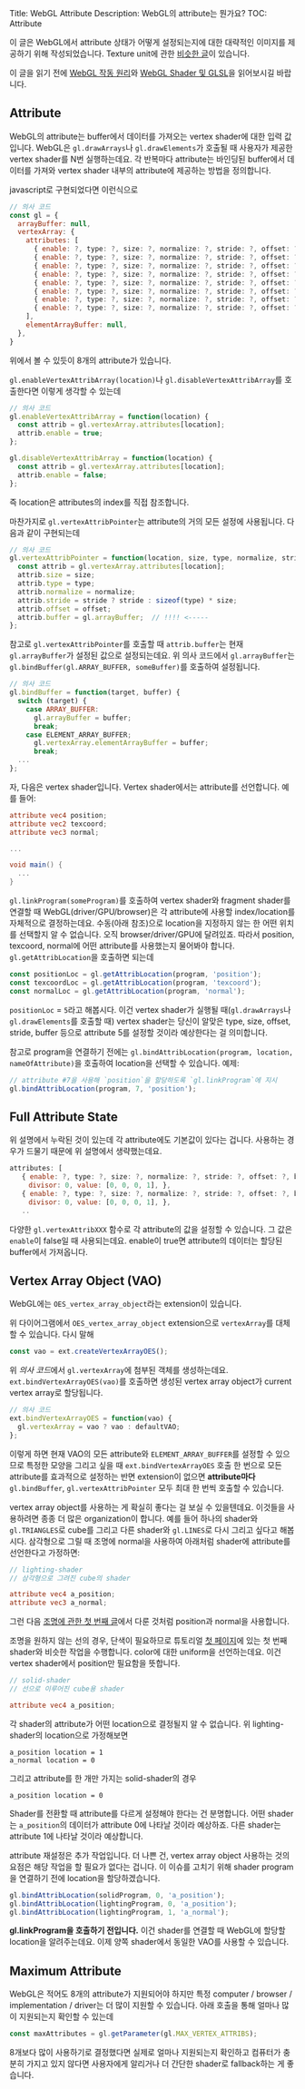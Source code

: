 Title: WebGL Attribute
Description: WebGL의 attribute는 뭔가요?
TOC: Attribute


이 글은 WebGL에서 attribute 상태가 어떻게 설정되는지에 대한 대략적인 이미지를 제공하기 위해 작성되었습니다.
Texture unit에 관한 [비슷한 글](webgl-texture-units.html)이 있습니다.

이 글을 읽기 전에 [WebGL 작동 원리](webgl-how-it-works.html)와 [WebGL Shader 및 GLSL](https://webglfundamentals.org/webgl/lessons/webgl-shaders-and-glsl.html)을 읽어보시길 바랍니다.

## Attribute

WebGL의 attribute는 buffer에서 데이터를 가져오는 vertex shader에 대한 입력 값입니다.
WebGL은 `gl.drawArrays`나 `gl.drawElements`가 호출될 때 사용자가 제공한 vertex shader를 N번 실행하는데요.
각 반복마다 attribute는 바인딩된 buffer에서 데이터를 가져와 vertex shader 내부의 attribute에 제공하는 방법을 정의합니다.

javascript로 구현되었다면 이런식으로

```js
// 의사 코드
const gl = {
  arrayBuffer: null,
  vertexArray: {
    attributes: [
      { enable: ?, type: ?, size: ?, normalize: ?, stride: ?, offset: ?, buffer: ?, divisor: 0, },
      { enable: ?, type: ?, size: ?, normalize: ?, stride: ?, offset: ?, buffer: ?, divisor: 0, },
      { enable: ?, type: ?, size: ?, normalize: ?, stride: ?, offset: ?, buffer: ?, divisor: 0, },
      { enable: ?, type: ?, size: ?, normalize: ?, stride: ?, offset: ?, buffer: ?, divisor: 0, },
      { enable: ?, type: ?, size: ?, normalize: ?, stride: ?, offset: ?, buffer: ?, divisor: 0, },
      { enable: ?, type: ?, size: ?, normalize: ?, stride: ?, offset: ?, buffer: ?, divisor: 0, },
      { enable: ?, type: ?, size: ?, normalize: ?, stride: ?, offset: ?, buffer: ?, divisor: 0, },
      { enable: ?, type: ?, size: ?, normalize: ?, stride: ?, offset: ?, buffer: ?, divisor: 0, },
    ],
    elementArrayBuffer: null,
  },
}
```

위에서 볼 수 있듯이 8개의 attribute가 있습니다.

`gl.enableVertexAttribArray(location)`나 `gl.disableVertexAttribArray`를 호출한다면 이렇게 생각할 수 있는데

```js
// 의사 코드
gl.enableVertexAttribArray = function(location) {
  const attrib = gl.vertexArray.attributes[location];
  attrib.enable = true;
};

gl.disableVertexAttribArray = function(location) {
  const attrib = gl.vertexArray.attributes[location];
  attrib.enable = false;
};
```

즉 location은 attributes의 index를 직접 참조합니다.

마찬가지로 `gl.vertexAttribPointer`는 attribute의 거의 모든 설정에 사용됩니다.
다음과 같이 구현되는데

```js
// 의사 코드
gl.vertexAttribPointer = function(location, size, type, normalize, stride, offset) {
  const attrib = gl.vertexArray.attributes[location];
  attrib.size = size;
  attrib.type = type;
  attrib.normalize = normalize;
  attrib.stride = stride ? stride : sizeof(type) * size;
  attrib.offset = offset;
  attrib.buffer = gl.arrayBuffer;  // !!!! <-----
};
```

참고로 `gl.vertexAttribPointer`를 호출할 때 `attrib.buffer`는 현재 `gl.arrayBuffer`가 설정된 값으로 설정되는데요.
위 의사 코드에서 `gl.arrayBuffer`는 `gl.bindBuffer(gl.ARRAY_BUFFER, someBuffer)`를 호출하여 설정됩니다.

```js
// 의사 코드
gl.bindBuffer = function(target, buffer) {
  switch (target) {
    case ARRAY_BUFFER:
      gl.arrayBuffer = buffer;
      break;
    case ELEMENT_ARRAY_BUFFER;
      gl.vertexArray.elementArrayBuffer = buffer;
      break;
  ...
};
```

자, 다음은 vertex shader입니다.
Vertex shader에서는 attribute를 선언합니다.
예를 들어:

```glsl
attribute vec4 position;
attribute vec2 texcoord;
attribute vec3 normal;

...

void main() {
  ...
}
```

`gl.linkProgram(someProgram)`를 호출하여 vertex shader와 fragment shader를 연결할 때 WebGL(driver/GPU/browser)은 각 attribute에 사용할 index/location를 자체적으로 결정하는데요.
수동(아래 참조)으로 location을 지정하지 않는 한 어떤 위치를 선택할지 알 수 없습니다.
오직 browser/driver/GPU에 달려있죠.
따라서 position, texcoord, normal에 어떤 attribute를 사용했는지 물어봐야 합니다.
`gl.getAttribLocation`을 호출하면 되는데

```js
const positionLoc = gl.getAttribLocation(program, 'position');
const texcoordLoc = gl.getAttribLocation(program, 'texcoord');
const normalLoc = gl.getAttribLocation(program, 'normal');
```

`positionLoc` = `5`라고 해봅시다.
이건 vertex shader가 실행될 때(`gl.drawArrays`나 `gl.drawElements`를 호출할 때) vertex shader는 당신이 알맞은 type, size, offset, stride, buffer 등으로 attribute 5를 설정할 것이라 예상한다는 걸 의미합니다.

참고로 program을 연결하기 전에는 `gl.bindAttribLocation(program, location, nameOfAttribute)`을 호출하여 location을 선택할 수 있습니다.
예제:

```js
// attribute #7을 사용해 `position`을 할당하도록 `gl.linkProgram`에 지시
gl.bindAttribLocation(program, 7, 'position');
```

## Full Attribute State

위 설명에서 누락된 것이 있는데 각 attribute에도 기본값이 있다는 겁니다.
사용하는 경우가 드물기 때문에 위 설명에서 생략했는데요.

```js
attributes: [
   { enable: ?, type: ?, size: ?, normalize: ?, stride: ?, offset: ?, buffer: ?,
   　divisor: 0, value: [0, 0, 0, 1], },
   { enable: ?, type: ?, size: ?, normalize: ?, stride: ?, offset: ?, buffer: ?,
   　divisor: 0, value: [0, 0, 0, 1], },
   ..
```

다양한 `gl.vertexAttribXXX` 함수로 각 attribute의 값을 설정할 수 있습니다.
그 값은 `enable`이 false일 때 사용되는데요.
enable이 true면 attribute의 데이터는 할당된 buffer에서 가져옵니다.

<a id="vaos"></a>
## Vertex Array Object (VAO)

WebGL에는 `OES_vertex_array_object`라는 extension이 있습니다.

위 다이어그램에서 `OES_vertex_array_object` extension으로 `vertexArray`를 대체할 수 있습니다.
다시 말해

```js
const vao = ext.createVertexArrayOES();
```

위 *의사 코드*에서 `gl.vertexArray`에 첨부된 객체를 생성하는데요.
`ext.bindVertexArrayOES(vao)`를 호출하면 생성된 vertex array object가 current vertex array로 할당됩니다.

```js
// 의사 코드
ext.bindVertexArrayOES = function(vao) {
  gl.vertexArray = vao ? vao : defaultVAO;
};
```

이렇게 하면 현재 VAO의 모든 attribute와 `ELEMENT_ARRAY_BUFFER`를 설정할 수 있으므로 특정한 모양을 그리고 싶을 때 `ext.bindVertexArrayOES` 호출 한 번으로 모든 attribute를 효과적으로 설정하는 반면 extension이 없으면 **attribute마다** `gl.bindBuffer`, `gl.vertexAttribPointer` 모두 최대 한 번씩 호출할 수 있습니다.

vertex array object를 사용하는 게 확실히 좋다는 걸 보실 수 있을텐데요.
이것들을 사용하려면 종종 더 많은 organization이 합니다.
예를 들어 하나의 shader와 `gl.TRIANGLES`로 cube를 그리고 다른 shader와 `gl.LINES`로 다시 그리고 싶다고 해봅시다.
삼각형으로 그릴 때 조명에 normal을 사용하여 아래처럼 shader에 attribute를 선언한다고 가정하면:

```glsl
// lighting-shader
// 삼각형으로 그려진 cube의 shader

attribute vec4 a_position;
attribute vec3 a_normal;
```

그런 다음 [조명에 관한 첫 번째 글](webgl-3d-lighting-directional.html)에서 다룬 것처럼 position과 normal을 사용합니다.

조명을 원하지 않는 선의 경우, 단색이 필요하므로 튜토리얼 [첫 페이지](webgl-fundamentals.html)에 있는 첫 번째 shader와 비슷한 작업을 수행합니다.
color에 대한 uniform을 선언하는데요.
이건 vertex shader에서 position만 필요함을 뜻합니다.

```glsl
// solid-shader
// 선으로 이루어진 cube용 shader

attribute vec4 a_position;
```

각 shader의 attribute가 어떤 location으로 결정될지 알 수 없습니다.
위 lighting-shader의 location으로 가정해보면

```
a_position location = 1
a_normal location = 0
```

그리고 attribute를 한 개만 가지는 solid-shader의 경우

```
a_position location = 0
```

Shader를 전환할 때 attribute를 다르게 설정해야 한다는 건 분명합니다.
어떤 shader는 `a_position`의 데이터가 attribute 0에 나타날 것이라 예상하죠.
다른 shader는 attribute 1에 나타날 것이라 예상합니다.

attribute 재설정은 추가 작업입니다.
더 나쁜 건, vertex array object 사용하는 것의 요점은 해당 작업을 할 필요가 없다는 겁니다.
이 이슈를 고치기 위해 shader program을 연결하기 전에 location을 할당하겠습니다.

```js
gl.bindAttribLocation(solidProgram, 0, 'a_position');
gl.bindAttribLocation(lightingProgram, 0, 'a_position');
gl.bindAttribLocation(lightingProgram, 1, 'a_normal');
```

**gl.linkProgram을 호출하기 전입니다.**
이건 shader를 연결할 때 WebGL에 할당할 location을 알려주는데요.
이제 양쪽 shader에서 동일한 VAO를 사용할 수 있습니다.

## Maximum Attribute

WebGL은 적어도 8개의 attribute가 지원되어야 하지만 특정 computer / browser / implementation / driver는 더 많이 지원할 수 있습니다.
아래 호출을 통해 얼마나 많이 지원되는지 확인할 수 있는데

```js
const maxAttributes = gl.getParameter(gl.MAX_VERTEX_ATTRIBS);
```

8개보다 많이 사용하기로 결정했다면 실제로 얼마나 지원되는지 확인하고 컴퓨터가 충분히 가지고 있지 않다면 사용자에게 알리거나 더 간단한 shader로 fallback하는 게 좋습니다.

